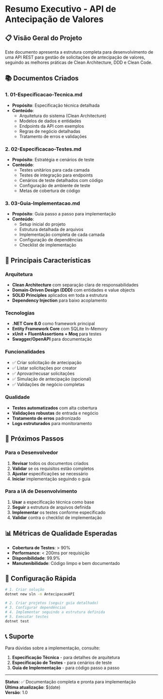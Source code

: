 # Resumo Executivo - API de Antecipação de Valores

## 📋 Visão Geral do Projeto

Este documento apresenta a estrutura completa para desenvolvimento de uma API REST para gestão de solicitações de antecipação de valores, seguindo as melhores práticas de Clean Architecture, DDD e Clean Code.

## 📚 Documentos Criados

### 1. **01-Especificacao-Tecnica.md**
- **Propósito**: Especificação técnica detalhada
- **Conteúdo**: 
  - Arquitetura do sistema (Clean Architecture)
  - Modelos de dados e entidades
  - Endpoints da API com exemplos
  - Regras de negócio detalhadas
  - Tratamento de erros e validações

### 2. **02-Especificacao-Testes.md**
- **Propósito**: Estratégia e cenários de teste
- **Conteúdo**:
  - Testes unitários para cada camada
  - Testes de integração para endpoints
  - Cenários de teste detalhados com código
  - Configuração de ambiente de teste
  - Metas de cobertura de código

### 3. **03-Guia-Implementacao.md**
- **Propósito**: Guia passo a passo para implementação
- **Conteúdo**:
  - Setup inicial do projeto
  - Estrutura detalhada de arquivos
  - Implementação completa de cada camada
  - Configuração de dependências
  - Checklist de implementação

## 🎯 Principais Características

### Arquitetura
- **Clean Architecture** com separação clara de responsabilidades
- **Domain-Driven Design (DDD)** com entidades e value objects
- **SOLID Principles** aplicados em toda a estrutura
- **Dependency Injection** para baixo acoplamento

### Tecnologias
- **.NET Core 8.0** como framework principal
- **Entity Framework Core** com SQLite In-Memory
- **xUnit + FluentAssertions + Moq** para testes
- **Swagger/OpenAPI** para documentação

### Funcionalidades
- ✅ Criar solicitação de antecipação
- ✅ Listar solicitações por creator
- ✅ Aprovar/recusar solicitações
- ✅ Simulação de antecipação (opcional)
- ✅ Validações de negócio completas

### Qualidade
- **Testes automatizados** com alta cobertura
- **Validações robustas** de entrada e negócio
- **Tratamento de erros** padronizado
- **Logs estruturados** para monitoramento

## 🚀 Próximos Passos

### Para o Desenvolvedor
1. **Revisar** todos os documentos criados
2. **Validar** se os requisitos estão completos
3. **Ajustar** especificações se necessário
4. **Iniciar** implementação seguindo o guia

### Para a IA de Desenvolvimento
1. **Usar** a especificação técnica como base
2. **Seguir** a estrutura de arquivos definida
3. **Implementar** os testes conforme especificado
4. **Validar** contra o checklist de implementação

## 📊 Métricas de Qualidade Esperadas

- **Cobertura de Testes**: > 90%
- **Performance**: < 200ms por requisição
- **Disponibilidade**: 99.9%
- **Manutenibilidade**: Código limpo e bem documentado

## 🔧 Configuração Rápida

```bash
# 1. Criar solução
dotnet new sln -n AntecipacaoAPI

# 2. Criar projetos (seguir guia detalhado)
# 3. Configurar dependências
# 4. Implementar seguindo a estrutura definida
# 5. Executar testes
dotnet test
```

## 📞 Suporte

Para dúvidas sobre a implementação, consulte:
1. **Especificação Técnica** - para detalhes de arquitetura
2. **Especificação de Testes** - para cenários de teste
3. **Guia de Implementação** - para código passo a passo

---

**Status**: ✅ Documentação completa e pronta para implementação  
**Última atualização**: $(date)  
**Versão**: 1.0
